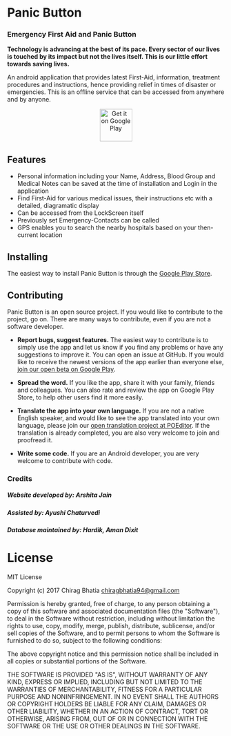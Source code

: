 # Panic Button

### Emergency First Aid and Panic Button

**Technology is advancing at the best of its pace. Every sector of our lives is touched by its impact but not the lives itself. This is our little effort towards saving lives.**

An android application that provides latest First-Aid, information, treatment procedures and instructions, hence providing relief in times of disaster or emergencies. This is an offline service that can be accessed from anywhere and by anyone.

<p align="center">
<a href="https://play.google.com/store/apps/details?id=com.urhive.panicbutton"><img alt="Get it on Google Play" src="https://play.google.com/intl/en_us/badges/images/apps/en-play-badge-border.png" height="75px"/></a>
</p>

## Features
* Personal information including your Name, Address, Blood Group and Medical Notes can be saved at the time of installation and Login in the application
* Find First-Aid for various medical issues, their instructions etc with a detailed, diagramatic display
* Can be accessed from the LockScreen itself
* Previously set Emergency-Contacts can be called
* GPS enables you to search the nearby hospitals based on your then-current location

## Installing

The easiest way to install Panic Button is through the [Google Play Store][playstore].

## Contributing

Panic Button is an open source project. If you would like to contribute to the project, go on. There are many ways to contribute, even if you are not a software developer.

* **Report bugs, suggest features.** The easiest way to contribute is to simply
  use the app and let us know if you find any problems or have any suggestions
  to improve it. You can open an issue
  at GitHub. If you would like to receive the newest versions of the app
  earlier than everyone else, [join our open beta on Google Play][beta].

* **Spread the word.** If you like the app, share it with your family, friends
  and colleagues. You can also rate and review the app on Google Play Store, to help
  other users find it more easily.

* **Translate the app into your own language.** If you are not a native English
  speaker, and would like to see the app translated into your own language,
  please join our [open translation project at POEditor][poedit]. If the translation
  is already completed, you are also very welcome to join and proofread it.

* **Write some code.** If you are an Android developer, you are very welcome to
  contribute with code.
  
[poedit]: https://poeditor.com/join/project/eONuU0HqFs
[playstore]: https://play.google.com/store/apps/details?id=com.urhive.panicbutton
[beta]: https://play.google.com/apps/testing/com.urhive.panicbutton

### Credits
##### Website developed by: Arshita Jain
##### Assisted by: Ayushi Chaturvedi
##### Database maintained by: Hardik, Aman Dixit

# License
MIT License

Copyright (c) 2017 Chirag Bhatia <chiragbhatia94@gmail.com>

Permission is hereby granted, free of charge, to any person obtaining a copy
of this software and associated documentation files (the "Software"), to deal
in the Software without restriction, including without limitation the rights
to use, copy, modify, merge, publish, distribute, sublicense, and/or sell
copies of the Software, and to permit persons to whom the Software is
furnished to do so, subject to the following conditions:

The above copyright notice and this permission notice shall be included in all
copies or substantial portions of the Software.

THE SOFTWARE IS PROVIDED "AS IS", WITHOUT WARRANTY OF ANY KIND, EXPRESS OR
IMPLIED, INCLUDING BUT NOT LIMITED TO THE WARRANTIES OF MERCHANTABILITY,
FITNESS FOR A PARTICULAR PURPOSE AND NONINFRINGEMENT. IN NO EVENT SHALL THE
AUTHORS OR COPYRIGHT HOLDERS BE LIABLE FOR ANY CLAIM, DAMAGES OR OTHER
LIABILITY, WHETHER IN AN ACTION OF CONTRACT, TORT OR OTHERWISE, ARISING FROM,
OUT OF OR IN CONNECTION WITH THE SOFTWARE OR THE USE OR OTHER DEALINGS IN THE
SOFTWARE.
